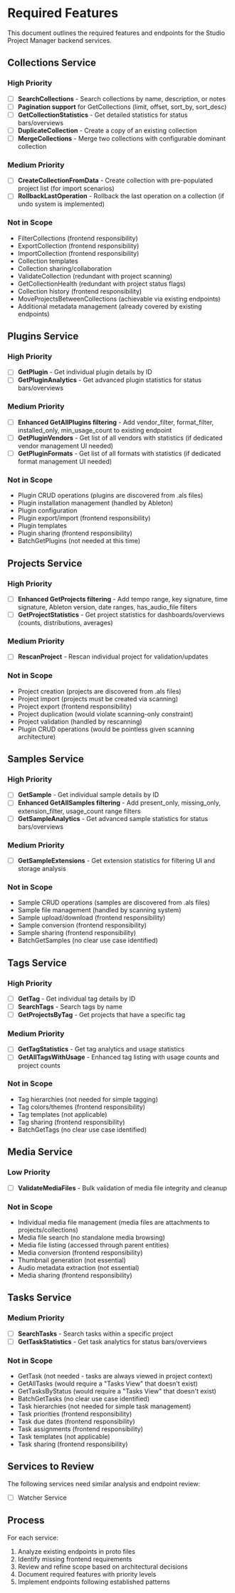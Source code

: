 # Required Features

This document outlines the required features and endpoints for the Studio Project Manager backend services.

## Collections Service

### High Priority
- [ ] **SearchCollections** - Search collections by name, description, or notes
- [ ] **Pagination support** for GetCollections (limit, offset, sort_by, sort_desc)
- [ ] **GetCollectionStatistics** - Get detailed statistics for status bars/overviews
- [ ] **DuplicateCollection** - Create a copy of an existing collection
- [ ] **MergeCollections** - Merge two collections with configurable dominant collection

### Medium Priority
- [ ] **CreateCollectionFromData** - Create collection with pre-populated project list (for import scenarios)
- [ ] **RollbackLastOperation** - Rollback the last operation on a collection (if undo system is implemented)

### Not in Scope
- FilterCollections (frontend responsibility)
- ExportCollection (frontend responsibility)
- ImportCollection (frontend responsibility)
- Collection templates
- Collection sharing/collaboration
- ValidateCollection (redundant with project scanning)
- GetCollectionHealth (redundant with project status flags)
- Collection history (frontend responsibility)
- MoveProjectsBetweenCollections (achievable via existing endpoints)
- Additional metadata management (already covered by existing endpoints)

## Plugins Service

### High Priority
- [ ] **GetPlugin** - Get individual plugin details by ID
- [ ] **GetPluginAnalytics** - Get advanced plugin statistics for status bars/overviews

### Medium Priority
- [ ] **Enhanced GetAllPlugins filtering** - Add vendor_filter, format_filter, installed_only, min_usage_count to existing endpoint
- [ ] **GetPluginVendors** - Get list of all vendors with statistics (if dedicated vendor management UI needed)
- [ ] **GetPluginFormats** - Get list of all formats with statistics (if dedicated format management UI needed)

### Not in Scope
- Plugin CRUD operations (plugins are discovered from .als files)
- Plugin installation management (handled by Ableton)
- Plugin configuration
- Plugin export/import (frontend responsibility)
- Plugin templates
- Plugin sharing (frontend responsibility)
- BatchGetPlugins (not needed at this time)

## Projects Service

### High Priority
- [ ] **Enhanced GetProjects filtering** - Add tempo range, key signature, time signature, Ableton version, date ranges, has_audio_file filters
- [ ] **GetProjectStatistics** - Get project statistics for dashboards/overviews (counts, distributions, averages)

### Medium Priority
- [ ] **RescanProject** - Rescan individual project for validation/updates

### Not in Scope
- Project creation (projects are discovered from .als files)
- Project import (projects must be created via scanning)
- Project export (frontend responsibility)
- Project duplication (would violate scanning-only constraint)
- Project validation (handled by rescanning)
- Plugin CRUD operations (would be pointless given scanning architecture)

## Samples Service

### High Priority
- [ ] **GetSample** - Get individual sample details by ID
- [ ] **Enhanced GetAllSamples filtering** - Add present_only, missing_only, extension_filter, usage_count range filters
- [ ] **GetSampleAnalytics** - Get advanced sample statistics for status bars/overviews

### Medium Priority
- [ ] **GetSampleExtensions** - Get extension statistics for filtering UI and storage analysis

### Not in Scope
- Sample CRUD operations (samples are discovered from .als files)
- Sample file management (handled by scanning system)
- Sample upload/download (frontend responsibility)
- Sample conversion (frontend responsibility)
- Sample sharing (frontend responsibility)
- BatchGetSamples (no clear use case identified)

## Tags Service

### High Priority
- [ ] **GetTag** - Get individual tag details by ID
- [ ] **SearchTags** - Search tags by name
- [ ] **GetProjectsByTag** - Get projects that have a specific tag

### Medium Priority
- [ ] **GetTagStatistics** - Get tag analytics and usage statistics
- [ ] **GetAllTagsWithUsage** - Enhanced tag listing with usage counts and project counts

### Not in Scope
- Tag hierarchies (not needed for simple tagging)
- Tag colors/themes (frontend responsibility)
- Tag templates (not applicable)
- Tag sharing (frontend responsibility)
- BatchGetTags (no clear use case identified)

## Media Service

### Low Priority
- [ ] **ValidateMediaFiles** - Bulk validation of media file integrity and cleanup

### Not in Scope
- Individual media file management (media files are attachments to projects/collections)
- Media file search (no standalone media browsing)
- Media file listing (accessed through parent entities)
- Media conversion (frontend responsibility)
- Thumbnail generation (not essential)
- Audio metadata extraction (not essential)
- Media sharing (frontend responsibility)

## Tasks Service

### Medium Priority
- [ ] **SearchTasks** - Search tasks within a specific project
- [ ] **GetTaskStatistics** - Get task analytics for status bars/overviews

### Not in Scope
- GetTask (not needed - tasks are always viewed in project context)
- GetAllTasks (would require a "Tasks View" that doesn't exist)
- GetTasksByStatus (would require a "Tasks View" that doesn't exist)
- BatchGetTasks (no clear use case identified)
- Task hierarchies (not needed for simple task management)
- Task priorities (frontend responsibility)
- Task due dates (frontend responsibility)
- Task assignments (frontend responsibility)
- Task templates (not applicable)
- Task sharing (frontend responsibility)

## Services to Review

The following services need similar analysis and endpoint review:

- [ ] Watcher Service

## Process

For each service:
1. Analyze existing endpoints in proto files
2. Identify missing frontend requirements
3. Review and refine scope based on architectural decisions
4. Document required features with priority levels
5. Implement endpoints following established patterns
